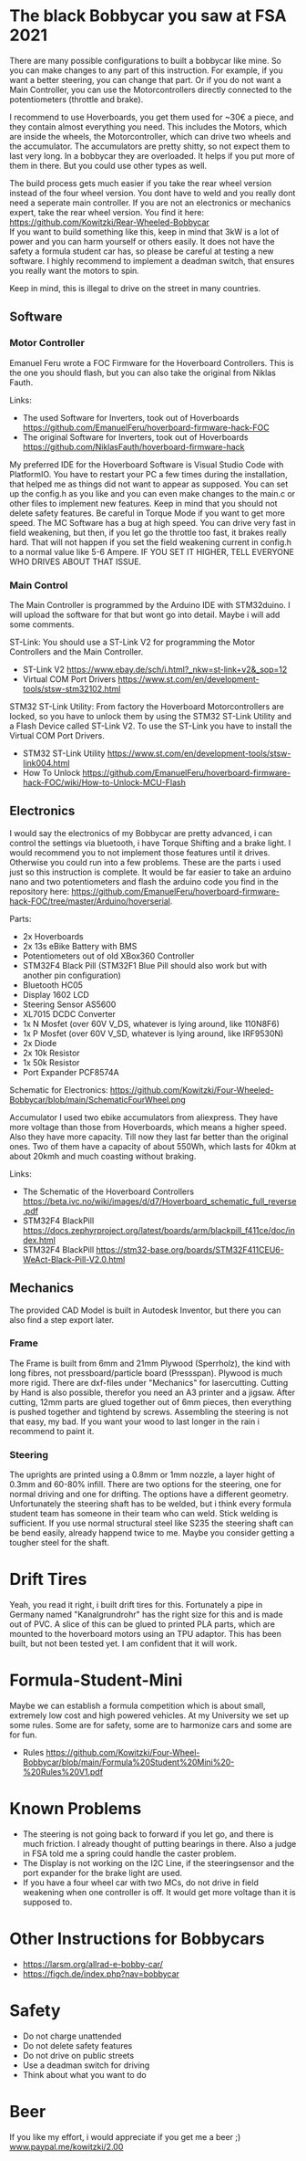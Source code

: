 # The black Bobbycar you saw at FSA 2021
There are many possible configurations to built a bobbycar like mine. So you can make changes to any part of this instruction. For example, if you want a better steering, you can change that part. Or if you do not want a Main Controller, you can use the Motorcontrollers directly connected to the potentiometers (throttle and brake).

I recommend to use Hoverboards, you get them used for ~30€ a piece, and they contain almost everything you need. This includes the Motors, which are inside the wheels, the Motorcontroller, which can drive two wheels and the accumulator.
The accumulators are pretty shitty, so not expect them to last very long. In a bobbycar they are overloaded. It helps if you put more of them in there. But you could use other types as well.

The build process gets much easier if you take the rear wheel version instead of the four wheel version. You dont have to weld and you really dont need a seperate main controller. If you are not an electronics or mechanics expert, take the rear wheel version. You find it here: https://github.com/Kowitzki/Rear-Wheeled-Bobbycar  
If you want to build something like this, keep in mind that 3kW is a lot of power and you can harm yourself or others easily. It does not have the safety a formula student car has, so please be careful at testing a new software. I highly recommend to implement a deadman switch, that ensures you really want the motors to spin.

Keep in mind, this is illegal to drive on the street in many countries.

## Software

### Motor Controller
Emanuel Feru wrote a FOC Firmware for the Hoverboard Controllers. This is the one you should flash, but you can also take the original from Niklas Fauth.

Links:
- The used Software for Inverters, took out of Hoverboards https://github.com/EmanuelFeru/hoverboard-firmware-hack-FOC
- The original Software for Inverters, took out of Hoverboards https://github.com/NiklasFauth/hoverboard-firmware-hack

My preferred IDE for the Hoverboard Software is Visual Studio Code with PlatformIO. You have to restart your PC a few times during the installation, that helped me as things did not want to appear as supposed. You can set up the config.h as you like and you can even make changes to the main.c or other files to implement new features. Keep in mind that you should not delete safety features.
Be careful in Torque Mode if you want to get more speed. The MC Software has a bug at high speed. You can drive very fast in field weakening, but then, if you let go the throttle too fast, it brakes really hard. That will not happen if you set the field weakening current in config.h to a normal value like 5-6 Ampere. IF YOU SET IT HIGHER, TELL EVERYONE WHO DRIVES ABOUT THAT ISSUE. 

### Main Control
The Main Controller is programmed by the Arduino IDE with STM32duino. I will upload the software for that but wont go into detail. Maybe i will add some comments.

ST-Link:
You should use a ST-Link V2 for programming the Motor Controllers and the Main Controller.
- ST-Link V2 https://www.ebay.de/sch/i.html?_nkw=st-link+v2&_sop=12
- Virtual COM Port Drivers https://www.st.com/en/development-tools/stsw-stm32102.html

STM32 ST-Link Utility:
From factory the Hoverboard Motorcontrollers are locked, so you have to unlock them by using the STM32 ST-Link Utility and a Flash Device called ST-Link V2. To use the ST-Link you have to install the Virtual COM Port Drivers.
- STM32 ST-Link Utility https://www.st.com/en/development-tools/stsw-link004.html
- How To Unlock https://github.com/EmanuelFeru/hoverboard-firmware-hack-FOC/wiki/How-to-Unlock-MCU-Flash


## Electronics
I would say the electronics of my Bobbycar are pretty advanced, i can control the settings via bluetooth, i have Torque Shifting and a brake light. I would recommend you to not implement those features until it drives. Otherwise you could run into a few problems. These are the parts i used just so this instruction is complete. It would be far easier to take an arduino nano and two potentiometers and flash the arduino code you find in the repository here: https://github.com/EmanuelFeru/hoverboard-firmware-hack-FOC/tree/master/Arduino/hoverserial.

Parts:
- 2x Hoverboards
- 2x 13s eBike Battery with BMS
- Potentiometers out of old XBox360 Controller
- STM32F4 Black Pill (STM32F1 Blue Pill should also work but with another pin configuration)
- Bluetooth HC05
- Display 1602 LCD
- Steering Sensor AS5600
- XL7015 DCDC Converter
- 1x N Mosfet (over 60V V_DS, whatever is lying around, like 110N8F6)
- 1x P Mosfet (over 60V V_SD, whatever is lying around, like IRF9530N)
- 2x Diode
- 2x 10k Resistor
- 1x 50k Resistor
- Port Expander PCF8574A

Schematic for Electronics: https://github.com/Kowitzki/Four-Wheeled-Bobbycar/blob/main/SchematicFourWheel.png


Accumulator
I used two ebike accumulators from aliexpress. They have more voltage than those from Hoverboards, which means a higher speed. Also they have more capacity. Till now they last far better than the original ones.
Two of them have a capacity of about 550Wh, which lasts for 40km at about 20kmh and much coasting without braking.

Links:
- The Schematic of the Hoverboard Controllers https://beta.ivc.no/wiki/images/d/d7/Hoverboard_schematic_full_reverse.pdf
- STM32F4 BlackPill https://docs.zephyrproject.org/latest/boards/arm/blackpill_f411ce/doc/index.html
- STM32F4 BlackPill https://stm32-base.org/boards/STM32F411CEU6-WeAct-Black-Pill-V2.0.html


## Mechanics
The provided CAD Model is built in Autodesk Inventor, but there you can also find a step export later.

### Frame
The Frame is built from 6mm and 21mm Plywood (Sperrholz), the kind with long fibres, not pressboard/particle board (Pressspan). Plywood is much more rigid.
There are dxf-files under "Mechanics" for lasercutting. Cutting by Hand is also possible, therefor you need an A3 printer and a jigsaw.
After cutting, 12mm parts are glued together out of 6mm pieces, then everything is pushed together and tightend by screws. Assembling the steering is not that easy, my bad.
If you want your wood to last longer in the rain i recommend to paint it.

### Steering
The uprights are printed using a 0.8mm or 1mm nozzle, a layer hight of 0.3mm and 60-80% infill. There are two options for the steering, one for normal driving and one for drifting. The options have a different geometry.
Unfortunately the steering shaft has to be welded, but i think every formula student team has someone in their team who can weld. Stick welding is sufficient.
If you use normal structural steel like S235 the steering shaft can be bend easily, already happend twice to me. Maybe you consider getting a tougher steel for the shaft.



# Drift Tires
Yeah, you read it right, i built drift tires for this. Fortunately a pipe in Germany named "Kanalgrundrohr" has the right size for this and is made out of PVC. A slice of this can be glued to printed PLA parts, which are mounted to the hoverboard motors using an TPU adaptor. This has been built, but not been tested yet. I am confident that it will work.



# Formula-Student-Mini
Maybe we can establish a formula competition which is about small, extremely low cost and high powered vehicles. At my University we set up some rules. Some are for safety, some are to harmonize cars and some are for fun.
- Rules https://github.com/Kowitzki/Four-Wheel-Bobbycar/blob/main/Formula%20Student%20Mini%20-%20Rules%20V1.pdf



# Known Problems
- The steering is not going back to forward if you let go, and there is much friction. I already thought of putting bearings in there. Also a judge in FSA told me a spring could handle the caster problem.
- The Display is not working on the I2C Line, if the steeringsensor and the port expander for the brake light are used.
- If you have a four wheel car with two MCs, do not drive in field weakening when one controller is off. It would get more voltage than it is supposed to.



# Other Instructions for Bobbycars
- https://larsm.org/allrad-e-bobby-car/
- https://figch.de/index.php?nav=bobbycar



# Safety
- Do not charge unattended
- Do not delete safety features
- Do not drive on public streets
- Use a deadman switch for driving
- Think about what you want to do



# Beer
If you like my effort, i would appreciate if you get me a beer ;)
www.paypal.me/kowitzki/2.00
